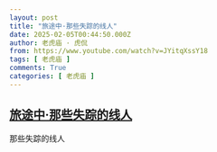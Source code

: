 ```yaml
---
layout: post
title: "旅途中·那些失踪的线人"
date: 2025-02-05T00:44:50.000Z
author: 老虎庙 · 虎侃
from: https://www.youtube.com/watch?v=JYitqXssY18
tags: [ 老虎庙 ]
comments: True
categories: [ 老虎庙 ]
---
```

<!--1738716290000-->
[旅途中·那些失踪的线人](https://www.youtube.com/watch?v=JYitqXssY18)
------

<div>
那些失踪的线人
</div>
